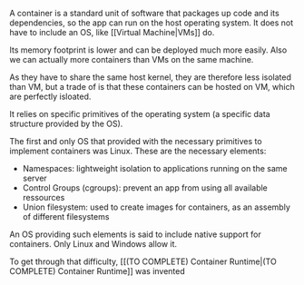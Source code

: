 A container is a standard unit of software that packages up code and its dependencies, so the app can run on the host operating system. It does not have to include an OS, like [[Virtual Machine|VMs]] do.

Its memory footprint is lower and can be deployed much more easily. Also we can actually more containers than VMs on the same machine.

As they have to share the same host kernel, they are therefore less isolated than VM, but a trade of is that these containers can be hosted on VM, which are perfectly isloated.

It relies on specific primitives of the operating system (a specific data structure provided by the OS).

The first and only OS that provided with the necessary primitives to implement containers was Linux. These are the necessary elements:

- Namespaces: lightweight isolation to applications running on the same server
- Control Groups (cgroups): prevent an app from using all available ressources
- Union filesystem: used to create images for containers, as an assembly of different filesystems

An OS providing such elements is said to include native support for containers. Only Linux and Windows allow it.

To get through that difficulty, [[(TO COMPLETE) Container Runtime|(TO COMPLETE) Container Runtime]] was invented